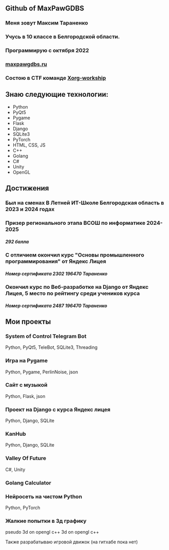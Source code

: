 ## Github of MaxPawGDBS
### Меня зовут Максим Тараненко
### Учусь в 10 классе в Белгородской области. 
### Программирую с октября 2022
### [maxpawgdbs.ru](https://maxpawgdbs.ru)
### Состою в CTF команде [Xorg-workship](https://ctftime.org/team/365955)
## Знаю следующие технологии:
- Python
- PyQt5
- Pygame
- Flask
- Django
- SQLite3
- PyTorch
- HTML, CSS, JS
- C++
- Golang
- C#
- Unity
- OpenGL

## Достижения
### Был на сменах В Летней ИТ-Школе Белгородская область в 2023 и 2024 годах
### Призер регионального этапа ВСОШ по информатике 2024-2025
##### 292 балла
### С отличием окончил курс "Основы промышленного программирования" от Яндекс Лицея 
##### Номер сертификата 2302 196470 Тараненко
### Окончил курс по Веб-разработке на Django от Яндекс Лицея, 5 место по рейтингу среди учеников курса
##### Номер сертификата 2487 196470 Тараненко

## Мои проекты
### System of Control Telegram Bot 
Python, PyQt5, TeleBot, SQLite3, Threading
### Игра на Pygame
Python, Pygame, PerlinNoise, json
### Сайт с музыкой
Python, Flask, json
### Проект на Django с курса Яндекс лицея
Python, Django, SQLite
### KanHub
Python, Django, SQLite
### Valley Of Future
C#, Unity
### Golang Calculator
### Нейросеть на чистом Python
Python, PyTorch
### Жалкие попытки в 3д графику
pseudo 3d on opengl c++
3d on opengl c++


Также разрабатываю игровой движок (на гитхабе пока нет)
